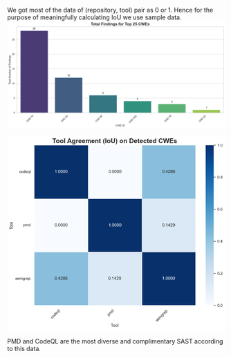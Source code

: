 We got most of the data of (repository, tool) pair as 0 or 1. Hence for the purpose of meaningfully calculating IoU we use sample data.
![alt text](Images/top25.png)

![alt text](Images/IoU.png)

PMD and CodeQL are the most diverse and complimentary SAST according to this data.